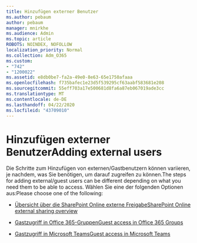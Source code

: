 ```yaml
---
title: Hinzufügen externer Benutzer
ms.author: pebaum
author: pebaum
manager: mnirkhe
ms.audience: Admin
ms.topic: article
ROBOTS: NOINDEX, NOFOLLOW
localization_priority: Normal
ms.collection: Adm_O365
ms.custom:
- "742"
- "1200022"
ms.assetid: e8db0be7-fa2a-49e0-8e63-65e1750afaaa
ms.openlocfilehash: f735bafec1e23d5f539295cf63aabf583681e208
ms.sourcegitcommit: 55eff703a17e500681d8fa6a87eb067019ade3cc
ms.translationtype: MT
ms.contentlocale: de-DE
ms.lasthandoff: 04/22/2020
ms.locfileid: "43709010"
---
```

# <a name="adding-external-users"></a><span data-ttu-id="d6a6b-102">Hinzufügen externer Benutzer</span><span class="sxs-lookup"><span data-stu-id="d6a6b-102">Adding external users</span></span>

<span data-ttu-id="d6a6b-103">Die Schritte zum Hinzufügen von externen/Gastbenutzern können variieren, je nachdem, was Sie benötigen, um darauf zugreifen zu können.</span><span class="sxs-lookup"><span data-stu-id="d6a6b-103">The steps for adding external/guest users can be different depending on what you need them to be able to access.</span></span> <span data-ttu-id="d6a6b-104">Wählen Sie eine der folgenden Optionen aus:</span><span class="sxs-lookup"><span data-stu-id="d6a6b-104">Please choose one of the following:</span></span>
  
- [<span data-ttu-id="d6a6b-105">Übersicht über die SharePoint Online externe Freigabe</span><span class="sxs-lookup"><span data-stu-id="d6a6b-105">SharePoint Online external sharing overview</span></span>](https://docs.microsoft.com/sharepoint/external-sharing-overview)

- [<span data-ttu-id="d6a6b-106">Gastzugriff in Office 365-Gruppen</span><span class="sxs-lookup"><span data-stu-id="d6a6b-106">Guest access in Office 365 Groups</span></span>](https://support.office.com/article/guest-access-in-office-365-groups-bfc7a840-868f-4fd6-a390-f347bf51aff6)

- [<span data-ttu-id="d6a6b-107">Gastzugriff in Microsoft Teams</span><span class="sxs-lookup"><span data-stu-id="d6a6b-107">Guest access in Microsoft Teams</span></span>](https://docs.microsoft.com/microsoftteams/guest-access-checklist)
